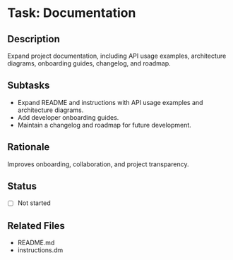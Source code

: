 # Task: Documentation

## Description
Expand project documentation, including API usage examples, architecture diagrams, onboarding guides, changelog, and roadmap.

## Subtasks
- Expand README and instructions with API usage examples and architecture diagrams.
- Add developer onboarding guides.
- Maintain a changelog and roadmap for future development.

## Rationale
Improves onboarding, collaboration, and project transparency.

## Status
- [ ] Not started

## Related Files
- README.md
- instructions.dm 